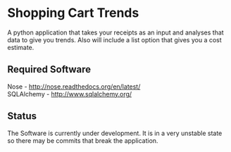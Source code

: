 Shopping Cart Trends
===================

A python application that takes your receipts as an input and analyses that data to give you trends. Also will include a list option that gives you a cost estimate.


Required Software
-----------------

Nose - http://nose.readthedocs.org/en/latest/  
SQLAlchemy - http://www.sqlalchemy.org/

Status
------
The Software is currently under development. It is in a very unstable state so there may be commits that break the application.